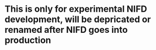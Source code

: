 # This is only for experimental NIFD development, will be depricated or renamed after NIFD goes into production